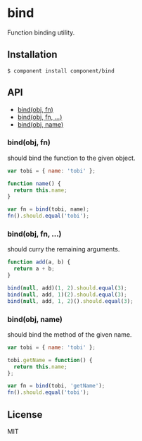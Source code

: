 # bind

  Function binding utility.

## Installation

```
$ component install component/bind
```

## API

   - [bind(obj, fn)](#bindobj-fn)
   - [bind(obj, fn, ...)](#bindobj-fn-)
   - [bind(obj, name)](#bindobj-name)
<a name=""></a>
 
<a name="bindobj-fn"></a>
### bind(obj, fn)
should bind the function to the given object.

```js
var tobi = { name: 'tobi' };

function name() {
  return this.name;
}

var fn = bind(tobi, name);
fn().should.equal('tobi');
```

<a name="bindobj-fn-"></a>
### bind(obj, fn, ...)
should curry the remaining arguments.

```js
function add(a, b) {
  return a + b;
}

bind(null, add)(1, 2).should.equal(3);
bind(null, add, 1)(2).should.equal(3);
bind(null, add, 1, 2)().should.equal(3);
```

<a name="bindobj-name"></a>
### bind(obj, name)
should bind the method of the given name.

```js
var tobi = { name: 'tobi' };

tobi.getName = function() {
  return this.name;
};

var fn = bind(tobi, 'getName');
fn().should.equal('tobi');
```

## License 

  MIT